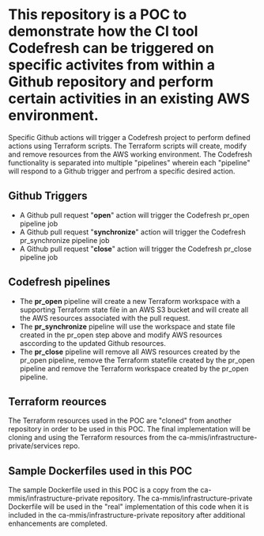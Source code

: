 # This repository is a POC to demonstrate how the CI tool Codefresh can be triggered on specific activites from within a Github repository and perform certain activities in an existing AWS environment.

Specific Github actions will trigger a Codefresh project to perform defined actions using Terraform scripts.  The Terraform scripts will create, modify and remove resources from the AWS working environment.  The Codefresh functionality is separated into multiple "pipelines" wherein each "pipeline" will respond to a Github trigger and perfrom a specific desired action.


## Github Triggers
- A Github pull request "**open**" action will trigger the Codefresh pr_open pipeline job
- A Github pull request "**synchronize**" action will trigger the Codefresh pr_synchronize pipeline job
- A Github pull request "**close**" action will trigger the Codefresh pr_close pipeline job

## Codefresh pipelines 
- The **pr_open** pipeline will create a new Terraform workspace with a supporting Terraform state file in an AWS S3 bucket and will create all the AWS resources associated with the pull request.
- The **pr_synchronize** pipeline will use the workspace and state file created in the pr_open step above and modify AWS resources asccording to the updated Github resources.
- The **pr_close** pipeline will remove all AWS resources created by the pr_open pipeline, remove the Terraform statefile created by the pr_open pipeline and remove the Terraform workspace created by the pr_open pipeline.

## Terraform reources
The Terraform resources used in the POC are "cloned" from another repository in order to be used in this POC.  The final implementation will be cloning and using the Terraform resources from the ca-mmis/infrastructure-private/services repo.

## Sample Dockerfiles used in this POC
The sample Dockerfile used in this POC is a copy from the ca-mmis/infrastructure-private repository.  The ca-mmis/infrastructure-private Dockerfile will be used in the "real" implementation of this code when it is included in the ca-mmis/infrastructure-private repository after additional enhancements are completed.
